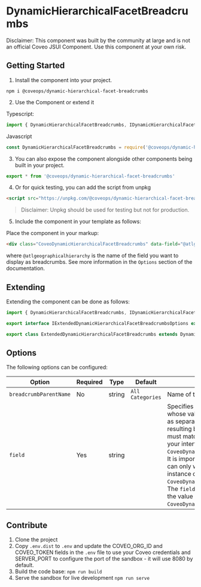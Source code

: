 # DynamicHierarchicalFacetBreadcrumbs

Disclaimer: This component was built by the community at large and is not an official Coveo JSUI Component. Use this component at your own risk.

## Getting Started

1. Install the component into your project.

```
npm i @coveops/dynamic-hierarchical-facet-breadcrumbs
```

2. Use the Component or extend it

Typescript:

```javascript
import { DynamicHierarchicalFacetBreadcrumbs, IDynamicHierarchicalFacetBreadcrumbsOptions } from '@coveops/dynamic-hierarchical-facet-breadcrumbs';
```

Javascript

```javascript
const DynamicHierarchicalFacetBreadcrumbs = require('@coveops/dynamic-hierarchical-facet-breadcrumbs').DynamicHierarchicalFacetBreadcrumbs;
```

3. You can also expose the component alongside other components being built in your project.

```javascript
export * from '@coveops/dynamic-hierarchical-facet-breadcrumbs'
```

4. Or for quick testing, you can add the script from unpkg

```html
<script src="https://unpkg.com/@coveops/dynamic-hierarchical-facet-breadcrumbs@latest/dist/index.min.js"></script>
```

> Disclaimer: Unpkg should be used for testing but not for production.

5. Include the component in your template as follows:

Place the component in your markup:

```html
<div class="CoveoDynamicHierarchicalFacetBreadcrumbs" data-field="@atlgeographicalhierarchy"></div>
```

where `@atlgeographicalhierarchy` is the name of the field you want to display as breadcrumbs. See more information in the `Options` section of the documentation.

## Extending

Extending the component can be done as follows:

```javascript
import { DynamicHierarchicalFacetBreadcrumbs, IDynamicHierarchicalFacetBreadcrumbsOptions } from "@coveops/dynamic-hierarchical-facet-breadcrumbs";

export interface IExtendedDynamicHierarchicalFacetBreadcrumbsOptions extends IDynamicHierarchicalFacetBreadcrumbsOptions {}

export class ExtendedDynamicHierarchicalFacetBreadcrumbs extends DynamicHierarchicalFacetBreadcrumbs {}
```

## Options

The following options can be configured:

| Option | Required | Type | Default | Notes |
| --- | --- | --- | --- | --- |
| `breadcrumbParentName` | No | string | `All Categories` | Name of the parent category. |
| `field` | Yes | string |  | Specifies the multi-value field whose values will be displayed as separate levels in the resulting breadcrumb. This must match the field used in your interface's `CoveoDynamicHierarchicalFacet`. It is important to note that this can only work with **one** instance of `CoveoDynamicHierarchicalFacet`. The `field` attribute **must match** the value of the one used in `CoveoDynamicHierarchicalFacet`. |


## Contribute

1. Clone the project
2. Copy `.env.dist` to `.env` and update the COVEO_ORG_ID and COVEO_TOKEN fields in the `.env` file to use your Coveo credentials and SERVER_PORT to configure the port of the sandbox - it will use 8080 by default.
3. Build the code base: `npm run build`
4. Serve the sandbox for live development `npm run serve`